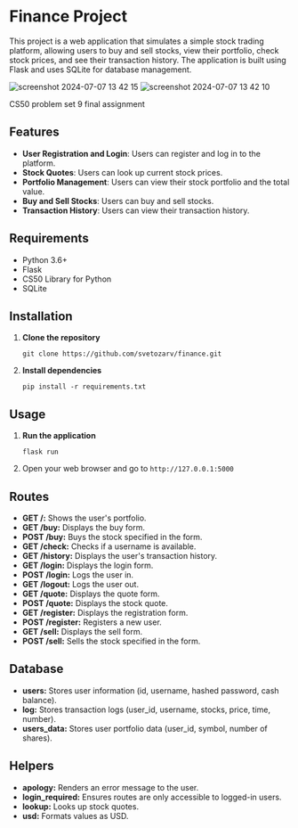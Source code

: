 # Finance Project

This project is a web application that simulates a simple stock trading platform, allowing users to buy and sell stocks, view their portfolio, check stock prices, and see their transaction history. The application is built using Flask and uses SQLite for database management.

![screenshot 2024-07-07 13 42 15](https://github.com/svetozarv/finance/assets/106545363/e4f384a7-396e-48c6-b94a-a1bd44786417)
![screenshot 2024-07-07 13 42 10](https://github.com/svetozarv/finance/assets/106545363/d5adaa31-abf5-4af0-a38f-565dbb7c33d9)

CS50 problem set 9 final assignment

## Features

- **User Registration and Login**: Users can register and log in to the platform.
- **Stock Quotes**: Users can look up current stock prices.
- **Portfolio Management**: Users can view their stock portfolio and the total value.
- **Buy and Sell Stocks**: Users can buy and sell stocks.
- **Transaction History**: Users can view their transaction history.

## Requirements

- Python 3.6+
- Flask
- CS50 Library for Python
- SQLite

## Installation

1. **Clone the repository**
   ```
   git clone https://github.com/svetozarv/finance.git
   ```

2. **Install dependencies**
   ```
   pip install -r requirements.txt
   ```

## Usage

1. **Run the application**
   ```
   flask run
   ```

2. Open your web browser and go to `http://127.0.0.1:5000`

## Routes

- **GET /:** Shows the user's portfolio.
- **GET /buy:** Displays the buy form.
- **POST /buy:** Buys the stock specified in the form.
- **GET /check:** Checks if a username is available.
- **GET /history:** Displays the user's transaction history.
- **GET /login:** Displays the login form.
- **POST /login:** Logs the user in.
- **GET /logout:** Logs the user out.
- **GET /quote:** Displays the quote form.
- **POST /quote:** Displays the stock quote.
- **GET /register:** Displays the registration form.
- **POST /register:** Registers a new user.
- **GET /sell:** Displays the sell form.
- **POST /sell:** Sells the stock specified in the form.

## Database

- **users:** Stores user information (id, username, hashed password, cash balance).
- **log:** Stores transaction logs (user_id, username, stocks, price, time, number).
- **users_data:** Stores user portfolio data (user_id, symbol, number of shares).

## Helpers

- **apology:** Renders an error message to the user.
- **login_required:** Ensures routes are only accessible to logged-in users.
- **lookup:** Looks up stock quotes.
- **usd:** Formats values as USD.
